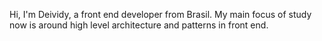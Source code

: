 Hi, I'm Deividy, a front end developer from Brasil. My main focus of study now is around high level architecture and patterns in front end. 

